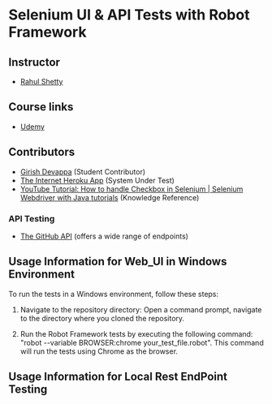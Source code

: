 # Selenium UI & API Tests with Robot Framework

## Instructor
- [Rahul Shetty](https://www.udemy.com/user/rahul445/)

## Course links
- [Udemy](https://www.udemy.com/course/robot-framework-with-python-selenium/?couponCode=ST15MT31224)

## Contributors
- [Girish Devappa](https://github.com/giri81) (Student Contributor)
- [The Internet Heroku App](https://the-internet.herokuapp.com/) (System Under Test)
- [YouTube Tutorial: How to handle Checkbox in Selenium | Selenium Webdriver with Java tutorials](https://youtu.be/7BtHDhaN65o?si=HxI3ChnrJBNnXc1X) (Knowledge Reference)

### API Testing
- [The GitHub API](https://docs.github.com/en/rest?apiVersion=2022-11-28) (offers a wide range of endpoints)

## Usage Information for Web_UI in Windows Environment 
To run the tests in a Windows environment, follow these steps:

1. Navigate to the repository directory: Open a command prompt, navigate to the directory where you cloned the repository.

2. Run the Robot Framework tests by executing the following command: "robot --variable BROWSER:chrome your_test_file.robot". This command will run the tests using Chrome as the browser.

## Usage Information for Local Rest EndPoint Testing
